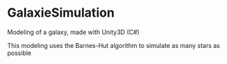 # GalaxieSimulation
 Modeling of a galaxy, made with Unity3D (C#)

This modeling uses the Barnes-Hut algorithm to simulate as many stars as possible
